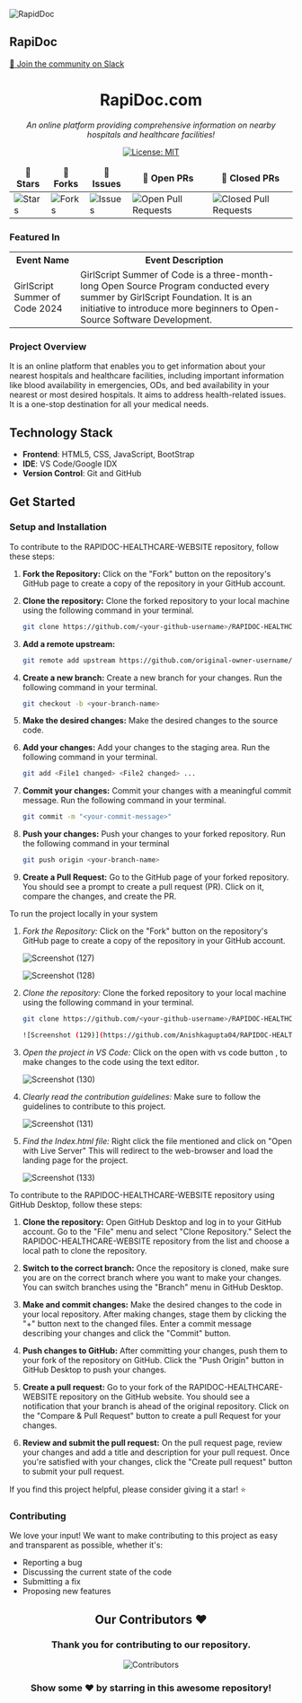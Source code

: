 
![RapidDoc](https://camo.githubusercontent.com/dd5e3080a7adc2ead8f86cbbd6577cee0a38439c0ebf195021ce41587b0a405f/68747470733a2f2f6d69726f2e6d656469756d2e636f6d2f6d61782f313430302f312a633459675258595161794f5657785633376f757272772e706e67)


## RapiDoc 
[💬 Join the community on Slack](https://join.slack.com/t/newworkspace-ley5153/shared_invite/zt-2isvflg78-tMexsn50mxdwY4BEJ_W11g)<br>
<div align = "center">

<div align="center">

# RapiDoc.com

<i>An online platform providing comprehensive information on nearby hospitals and healthcare facilities!</i>

</div>



[![License: MIT](https://img.shields.io/badge/License-MIT-yellow.svg)](https://opensource.org/licenses/MIT)

<table align="center">
    <thead align="center">
        <tr border: 1px;>
            <td><b>🌟 Stars</b></td>
            <td><b>🍴 Forks</b></td>
            <td><b>🐛 Issues</b></td>
            <td><b>🔔 Open PRs</b></td>
            <td><b>🔕 Closed PRs</b></td>
        </tr>
     </thead>
    <tbody>
         <tr>
            <td><img alt="Stars" src="https://img.shields.io/github/stars/Anishkagupta04/RAPIDOC-HEALTHCARE-WEBSITE-?style=flat&logo=github"/></td>
             <td><img alt="Forks" src="https://img.shields.io/github/forks/Anishkagupta04/RAPIDOC-HEALTHCARE-WEBSITE-?style=flat&logo=github"/></td>
            <td><img alt="Issues" src="https://img.shields.io/github/issues/Anishkagupta04/RAPIDOC-HEALTHCARE-WEBSITE-?style=flat&logo=github"/></td>
            <td><img alt="Open Pull Requests" src="https://img.shields.io/github/issues-pr/Anishkagupta04/RAPIDOC-HEALTHCARE-WEBSITE-?style=flat&logo=github"/></td>
           <td><img alt="Closed Pull Requests" src="https://img.shields.io/github/issues-pr-closed/Anishkagupta04/RAPIDOC-HEALTHCARE-WEBSITE-?style=flat&color=critical&logo=github"/></td>
        </tr>
    </tbody>
</table>
</div>
<h3> Featured In</h3>

<table>

   <tr>
      <th>Event Name</th>
      <th>Event Description</th>
   </tr>
   <tr>
      <td>GirlScript Summer of Code 2024</td>
      <td>GirlScript Summer of Code is a three-month-long Open Source Program conducted every summer by GirlScript Foundation. It is an initiative to introduce more beginners to Open-Source Software Development.</td>
   </tr>

</table>
<h3>Project Overview</h3>
It is an online platform that enables you to get information about your nearest hospitals and healthcare facilities, including important information like blood availability in emergencies, ODs, and bed availability in your nearest or most desired hospitals. It aims to address health-related issues. It is a one-stop destination for all your medical needs.

## Technology Stack

- **Frontend**: HTML5, CSS, JavaScript, BootStrap
- **IDE**: VS Code/Google IDX
- **Version Control**: Git and GitHub

## Get Started

### Setup and Installation

To contribute to the RAPIDOC-HEALTHCARE-WEBSITE repository, follow these steps:
1. **Fork the Repository:**
   Click on the "Fork" button on the repository's GitHub page to create a copy of the repository in your GitHub account.

2. **Clone the repository:**
   Clone the forked repository to your local machine using the following command in your terminal.
   ```bash
   git clone https://github.com/<your-github-username>/RAPIDOC-HEALTHCARE-WEBSITE
   ```
3. **Add a remote upstream:**
   ```bash
   git remote add upstream https://github.com/original-owner-username/RAPIDOC-HEALTHCARE-WEBSITE
   ```
4. **Create a new branch:**
       Create a new branch for your changes. Run the following command in your terminal.
   ```bash
   git checkout -b <your-branch-name>
   ```
   
5. **Make the desired changes:**
   Make the desired changes to the source code.

6. **Add your changes:**
   Add your changes to the staging area. Run the following command in your terminal.
   ```bash
   git add <File1 changed> <File2 changed> ...
   ```
   
7. **Commit your changes:**
   Commit your changes with a meaningful commit message. Run the following command in your terminal.
   ```bash
   git commit -m "<your-commit-message>"
   ```
   
8. **Push your changes:**
   Push your changes to your forked repository. Run the following command in your terminal
   ```bash
   git push origin <your-branch-name>
   ```
   
9. **Create a Pull Request:**
   Go to the GitHub page of your forked repository. You should see a prompt to create a pull request (PR). Click on it, compare the changes, and create the PR.


To run the project locally in your system
1. *Fork the Repository:*
   Click on the "Fork" button on the repository's GitHub page to create a copy of the repository in your GitHub account.

   ![Screenshot (127)](https://github.com/Anishkagupta04/RAPIDOC-HEALTHCARE-WEBSITE-/assets/105973197/164ba1a7-d42e-4e4d-acbd-4bc81cf387d5)

   ![Screenshot (128)](https://github.com/Anishkagupta04/RAPIDOC-HEALTHCARE-WEBSITE-/assets/105973197/21a47905-69ee-448f-a5c0-71ceb3c694d5)

2. *Clone the repository:*
   Clone the forked repository to your local machine using the following command in your terminal.
   ```bash
   git clone https://github.com/<your-github-username>/RAPIDOC-HEALTHCARE-WEBSITE

   ![Screenshot (129)](https://github.com/Anishkagupta04/RAPIDOC-HEALTHCARE-WEBSITE-/assets/105973197/88249cc4-5849-4472-b190-9d9bad2bb236)


3. *Open the project in VS Code:*
   Click on the open with vs code button , to make changes to the code using the text editor.

   ![Screenshot (130)](https://github.com/Anishkagupta04/RAPIDOC-HEALTHCARE-WEBSITE-/assets/105973197/10644887-eb4b-4471-98bb-26e0b1bb4f07)


4. *Clearly read the contribution guidelines:*
   Make sure to follow the guidelines to contribute to this project. 

   ![Screenshot (131)](https://github.com/Anishkagupta04/RAPIDOC-HEALTHCARE-WEBSITE-/assets/105973197/342c364a-d908-48a4-9d12-2552298d87bd)


5. *Find the Index.html file:*
   Right click the file mentioned and click on "Open with Live Server"
   This will redirect to the web-browser and load the landing page for the project.

   ![Screenshot (133)](https://github.com/Anishkagupta04/RAPIDOC-HEALTHCARE-WEBSITE-/assets/105973197/62044e1a-a644-467d-98ac-eabfac970ed9)



To contribute to the RAPIDOC-HEALTHCARE-WEBSITE repository using GitHub Desktop, follow these steps:
1. **Clone the repository:**
   Open GitHub Desktop and log in to your GitHub account. Go to the "File" menu and select "Clone Repository." Select the RAPIDOC-HEALTHCARE-WEBSITE repository from the list and choose a local path to clone the repository.

2. **Switch to the correct branch:**
   Once the repository is cloned, make sure you are on the correct branch where you want to make your changes. You can switch branches using the "Branch" menu in GitHub Desktop.

3. **Make and commit changes:**
   Make the desired changes to the code in your local repository. After making changes, stage them by clicking the "+" button next to the changed files. Enter a commit message describing your changes and click the "Commit" button.

4. **Push changes to GitHub:**
   After committing your changes, push them to your fork of the repository on GitHub. Click the "Push Origin" button in GitHub Desktop to push your changes.

5. **Create a pull request:**
   Go to your fork of the RAPIDOC-HEALTHCARE-WEBSITE repository on the GitHub website. You should see a notification that your branch is ahead of the original repository. Click on the "Compare & Pull Request" button to create a pull Request for your changes.

6. **Review and submit the pull request:**
   On the pull request page, review your changes and add a title and description for your pull request. Once you're satisfied with your changes, click the "Create pull request" button to submit your pull request.

If you find this project helpful, please consider giving it a star! ⭐️

### Contributing

We love your input! We want to make contributing to this project as easy and transparent as possible, whether it's:
- Reporting a bug
- Discussing the current state of the code
- Submitting a fix
- Proposing new features

<div>
 
<h2 align = "center">Our Contributors ❤️</h2>
<div align = "center">
 <h3>Thank you for contributing to our repository.</h3>

![Contributors](https://contrib.rocks/image?repo=Anishkagupta04/RAPIDOC-HEALTHCARE-WEBSITE-)

### Show some ❤️ by starring in this awesome repository!

</div>

  

